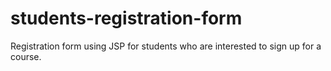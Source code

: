 # students-registration-form
Registration form using JSP for students who are interested to sign up for a course.
